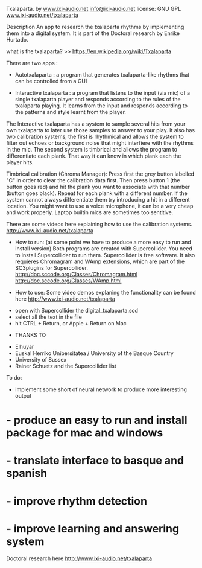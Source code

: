 Txalaparta. by www.ixi-audio.net
info@ixi-audio.net
license: GNU GPL
www.ixi-audio.net/txalaparta

Description
An app to research the txalaparta rhythms by implementing them into a digital system. It is part of the Doctoral research by Enrike Hurtado.

what is the txalaparta? >> https://en.wikipedia.org/wiki/Txalaparta

There are two apps :

- Autotxalaparta : a program that generates txalaparta-like rhythms that can be controlled from a GUI

- Interactive txalaparta : a program that listens to the input (via mic) of a single txalaparta player and responds according to the rules of the txalaparta playing. It learns from the input and responds according to the patterns and style learnt from the player.

The Interactive txalaparta has a system to sample several hits from your own txalaparta to later use those samples to answer to your play. It also has two calibration systems, the first is rhythmical and allows the system to filter out echoes or background noise that might interfiere with the rhythms in the mic. The second system is timbrical and allows the program to differentiate each plank. That way it can know in which plank each the player hits.

Timbrical calibration (Chroma Manager):  Press first the grey button labelled "C" in order to clear the calibration data first. Then press button 1 (the button goes red) and hit the plank you want to associate with that number (button goes black). Repeat for each plank with a different number. If the system cannot always differentiate them try introducing a hit in a different location. You might want to use a voice microphone, it can be a very cheap and work properly. Laptop builtin mics are sometimes too sentitive.

There are some videos here explaining how to use the calibration systems. http://www.ixi-audio.net/txalaparta


* How to run:
(at some point we have to produce a more easy to run and install version)
Both programs are created with Supercollider. You need to install Supercollider to run them. Supercollider is free software. It also requieres Chromagram and WAmp extensions, which are part of the SC3plugins for Supercollider.
http://doc.sccode.org/Classes/Chromagram.html
http://doc.sccode.org/Classes/WAmp.html

* How to use:
Some video demos explaning the functionality can be found here
http://www.ixi-audio.net/txalaparta

- open with Supercollider the digital_txalaparta.scd
- select all the text in the file
- hit CTRL + Return, or Apple + Return on Mac


* THANKS TO
- Elhuyar
- Euskal Herriko Unibersitatea / University of the Basque Country
- University of Sussex
- Rainer Schuetz and the Supercollider list


To do:
- implement some short of neural network to produce more interesting output
# - produce an easy to run and install package for mac and windows
# - translate interface to basque and spanish
# - improve rhythm detection
# - improve learning and answering system


Doctoral research here
http://www.ixi-audio.net/txalaparta


